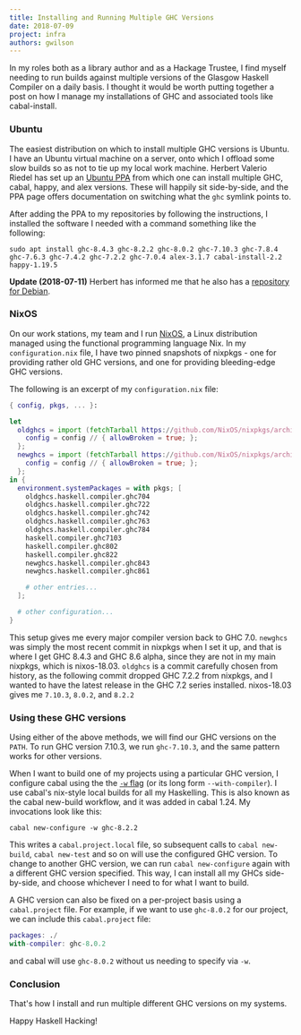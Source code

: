 ```yaml
---
title: Installing and Running Multiple GHC Versions
date: 2018-07-09
project: infra
authors: gwilson
---
```


In my roles both as a
library author and as a Hackage Trustee, I find myself needing to run builds
against multiple versions of the Glasgow Haskell Compiler on a daily basis.
I thought it would be worth putting together a post on how I manage my
installations of GHC and associated tools like cabal-install.

### Ubuntu

The easiest distribution on which to install multiple GHC versions is Ubuntu.
I have an Ubuntu virtual machine on a server, onto which I offload some slow
builds so as not to tie up my local work machine. Herbert Valerio Riedel has
set up an [Ubuntu PPA](https://launchpad.net/~hvr/+archive/ubuntu/ghc)
from which one can install multiple GHC, cabal, happy, and alex versions.
These will happily sit side-by-side, and the PPA page offers documentation
on switching what the `ghc` symlink points to.

After adding the PPA to my repositories by following the instructions, I
installed the software I needed with a command something like the following:

```
sudo apt install ghc-8.4.3 ghc-8.2.2 ghc-8.0.2 ghc-7.10.3 ghc-7.8.4 ghc-7.6.3 ghc-7.4.2 ghc-7.2.2 ghc-7.0.4 alex-3.1.7 cabal-install-2.2 happy-1.19.5
```

**Update (2018-07-11)** Herbert has informed me that he also has a [repository for Debian](https://downloads.haskell.org/debian/).

### NixOS

On our work stations, my team and I run [NixOS](https://nixos.org/), a Linux
distribution managed using the functional programming language Nix.
In my `configuration.nix` file, I have two pinned snapshots of nixpkgs -
one for providing rather old GHC versions, and one for providing bleeding-edge
GHC versions.

The following is an excerpt of my `configuration.nix` file:
```nix
{ config, pkgs, ... }:

let
  oldghcs = import (fetchTarball https://github.com/NixOS/nixpkgs/archive/83b35508c6491103cd16a796758e07417a28698b.tar.gz) {
    config = config // { allowBroken = true; };
  };
  newghcs = import (fetchTarball https://github.com/NixOS/nixpkgs/archive/f682ff93a2778f101d93b68c97278f902523758a.tar.gz) {
    config = config // { allowBroken = true; };
  };
in {
  environment.systemPackages = with pkgs; [
    oldghcs.haskell.compiler.ghc704
    oldghcs.haskell.compiler.ghc722
    oldghcs.haskell.compiler.ghc742
    oldghcs.haskell.compiler.ghc763
    oldghcs.haskell.compiler.ghc784
    haskell.compiler.ghc7103
    haskell.compiler.ghc802
    haskell.compiler.ghc822
    newghcs.haskell.compiler.ghc843
    newghcs.haskell.compiler.ghc861

    # other entries...
  ];

  # other configuration...
}
```

This setup gives me every major compiler version back to GHC 7.0.
`newghcs` was simply the most recent commit in nixpkgs when I set it up, and
that is where I get GHC 8.4.3 and GHC 8.6 alpha, since they are not in my main
nixpkgs, which is nixos-18.03.
`oldghcs` is a commit carefully chosen from history, as the following commit
dropped GHC 7.2.2 from nixpkgs, and I wanted to have the latest release in the
GHC 7.2 series installed.
nixos-18.03 gives me `7.10.3`, `8.0.2`, and `8.2.2`

### Using these GHC versions

Using either of the above methods, we will find our GHC versions on the `PATH`.
To run GHC version 7.10.3, we run `ghc-7.10.3`, and the same pattern works for
other versions.

When I want to build one of my projects using a particular GHC version, I
configure cabal using the the
[`-w` flag](https://cabal.readthedocs.io/en/latest/installing-packages.html?highlight=--with-compiler#cmdoption-setup-configure-with-compiler)
(or its long form `--with-compiler`).
I use cabal's nix-style local builds for all my Haskelling. This is also known
as the cabal new-build workflow, and it was added in cabal 1.24.
My invocations look like this:

```
cabal new-configure -w ghc-8.2.2
```

This writes a `cabal.project.local` file, so subsequent calls to `cabal new-build`,
`cabal new-test` and so on will use the configured GHC version. To change to
another GHC version, we can run `cabal new-configure` again with a different
GHC version specified.
This way, I can install all my GHCs side-by-side, and choose whichever I need
to for what I want to build.

A GHC version can also be fixed on a per-project basis using a `cabal.project`
file. For example, if we want to use `ghc-8.0.2` for our project, we can include
this `cabal.project` file:

```nix
packages: ./
with-compiler: ghc-8.0.2
```

and cabal will use `ghc-8.0.2` without us needing to specify via `-w`.

### Conclusion

That's how I install and run multiple different GHC versions on my systems.

Happy Haskell Hacking!
